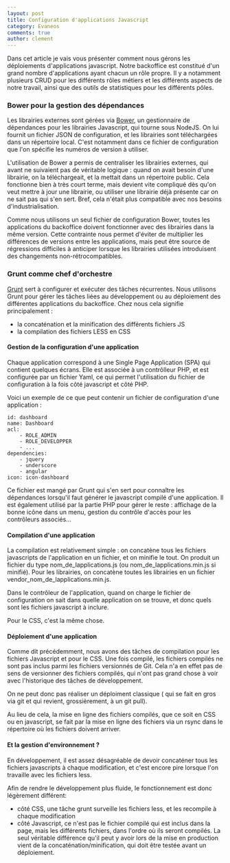 ```yaml
---
layout: post
title: Configuration d'applications Javascript
category: Evaneos
comments: true
author: clement
---
```


Dans cet article je vais vous présenter comment nous gérons les déploiements d'applications javascript. Notre backoffice est constitué d'un grand nombre d'applications ayant chacun un rôle propre. Il y a notamment plusieurs CRUD pour les différents rôles métiers et les différents aspects de notre travail, ainsi que des outils de statistiques pour les différents pôles.

### Bower pour la gestion des dépendances

Les librairies externes sont gérées via [Bower](http://bower.io/), un gestionnaire de dépendances pour les librairies Javascript, qui tourne sous NodeJS. On lui fournit un fichier JSON de configuration, et les librairies sont téléchargées dans un répertoire local. C'est notamment dans ce fichier de configuration que l'on spécifie les numéros de version à utiliser.

L'utilisation de Bower a permis de centraliser les librairies externes, qui avant ne suivaient pas de véritable logique : quand on avait besoin d'une librairie, on la téléchargeait, et la mettait dans un répertoire public. Cela fonctionne bien à très court terme, mais devient vite compliqué dès qu'on veut mettre à jour une librairie, ou utiliser une librairie déjà présente car on ne sait pas qui s'en sert. Bref, cela n'était plus compatible avec nos besoins d'industrialisation.

Comme nous utilisons un seul fichier de configuration Bower, toutes les applications du backoffice doivent fonctionner avec des librairies dans la même version. Cette contrainte nous permet d'éviter de multiplier les différences de versions entre les applications, mais peut être source de régressions difficiles à anticiper lorsque les librairies utilisées introduisent des changements non-rétrocompatibles.


### Grunt comme chef d'orchestre

[Grunt](http://gruntjs.com/) sert à configurer et exécuter des tâches récurrentes. Nous utilisons Grunt pour gérer les tâches liées au développement ou au déploiement des différentes applications du backoffice. Chez nous cela signifie principalement :
- la concaténation et la minification des différents fichiers JS
- la compilation des fichiers LESS en CSS

#### Gestion de la configuration d'une application

Chaque application correspond à une Single Page Application (SPA) qui contient quelques écrans. Elle est associée à un contrôlleur PHP, et est configurée par un fichier Yaml, ce qui permet l'utilisation du fichier de configuration à la fois côté javascript et côté PHP.

Voici un exemple de ce que peut contenir un fichier de configuration d'une application :

    id: dashboard
    name: Dashboard
    acl:
        - ROLE_ADMIN
        - ROLE_DEVELOPPER
        - ...
    dependencies:
        - jquery
        - underscore
        - angular
    icon: icon-dashboard

Ce fichier est mangé par Grunt qui s'en sert pour connaître les dépendances lorsqu'il faut générer le javascript compilé d'une application. Il est également utilisé par la partie PHP pour gérer le reste : affichage de la bonne icône dans un menu, gestion du contrôle d'accès pour les contrôleurs associés...

#### Compilation d'une application

La compilation est relativement simple : on concatène tous les fichiers javascripts de l'application en un fichier, et on minifie le tout. On produit un fichier du type nom_de_lapplications.js (ou nom_de_lapplications.min.js si minifié).
Pour les librairies, on concatène toutes les librairies en un fichier vendor_nom_de_lapplications.min.js.

Dans le contrôleur de l'application, quand on charge le fichier de configuration on sait dans quelle application on se trouve, et donc quels sont les fichiers javascript à inclure.

Pour le CSS, c'est la même chose.

#### Déploiement d'une application

Comme dit précédemment, nous avons des tâches de compilation pour les fichiers Javascript et pour le CSS. Une fois compilé, les fichiers compilés ne sont pas inclus parmi les fichiers versionnés de Git. Cela n'a en effet pas de sens de versionner des fichiers compilés, qui n'ont pas grand chose à voir avec l'historique des tâches de développement.

On ne peut donc pas réaliser un déploiment classique ( qui se fait en gros via git et qui revient, grossièrement, à un git pull).

Au lieu de cela, la mise en ligne des fichiers compilés, que ce soit en CSS ou en javascript, se fait par la mise en ligne des fichiers via un rsync dans le répertoire où les fichiers doivent arriver. 

#### Et la gestion d'environnement ?

En développement, il est assez désagréable de devoir concaténer tous les fichiers javascripts à chaque modification, et c'est encore pire lorsque l'on travaille avec les fichiers less.

Afin de rendre le développement plus fluide, le fonctionnement est donc légèrement différent:
- côté CSS, une tâche grunt surveille les fichiers less, et les recompile à chaque modification
- côté Javascript, ce n'est pas le fichier compilé qui est inclus dans la page, mais les différents fichiers, dans l'ordre où ils seront compilés. La seul véritable différence qu'il peut y avoir lors de la mise en production vient de la concaténation/minification, qui doit être testée avant un déploiement.

